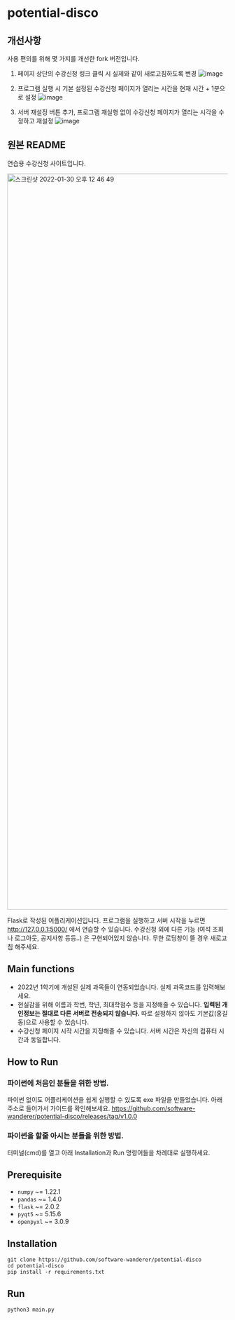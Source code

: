 # potential-disco

## 개선사항
사용 편의를 위해 몇 가지를 개선한 fork 버전입니다.
1. 페이지 상단의 수강신청 링크 클릭 시 실제와 같이 새로고침하도록 변경
![image](https://user-images.githubusercontent.com/17094868/153767836-95e3750f-8908-46c7-9d64-86f14b9b8aa4.png)  

2. 프로그램 실행 시 기본 설정된 수강신청 페이지가 열리는 시간을 현재 시간 + 1분으로 설정
![image](https://user-images.githubusercontent.com/17094868/153767906-f229d56b-b47b-474d-90e1-d7a9293d5974.png)  

3. 서버 재설정 버튼 추가, 프로그램 재실행 없이 수강신청 페이지가 열리는 시각을 수정하고 재설정
![image](https://user-images.githubusercontent.com/17094868/153767921-7cda3b0b-dc7a-436c-91ff-27fbc2e546fe.png)

## 원본 README
연습용 수강신청 사이트입니다. 

<img width="1680" alt="스크린샷 2022-01-30 오후 12 46 49" src="https://user-images.githubusercontent.com/98575585/151685906-67aca09d-ed39-4fca-aa82-8a0206ea9531.png">

Flask로 작성된 어플리케이션입니다. 프로그램을 실행하고 서버 시작을 누르면 http://127.0.0.1:5000/ 에서 연습할 수 있습니다. 
수강신청 외에 다른 기능 (여석 조회나 로그아웃, 공지사항 등등..) 은 구현되어있지 않습니다. 무한 로딩창이 뜰 경우 새로고침 해주세요. 

## Main functions 
* 2022년 1학기에 개설된 실제 과목들이 연동되었습니다. 실제 과목코드를 입력해보세요. 
* 현실감을 위해 이름과 학번, 학년, 최대학점수 등을 지정해줄 수 있습니다. **입력된 개인정보는 절대로 다른 서버로 전송되지 않습니다.** 따로 설정하지 않아도 기본값(홍길동)으로 사용할 수 있습니다.
* 수강신청 페이지 시작 시간을 지정해줄 수 있습니다. 서버 시간은 자신의 컴퓨터 시간과 동일합니다.

## How to Run
### 파이썬에 처음인 분들을 위한 방법. 
파이썬 없이도 어플리케이션을 쉽게 실행할 수 있도록 exe 파일을 만들었습니다. 아래 주소로 들어가서 가이드를 확인해보세요. 
https://github.com/software-wanderer/potential-disco/releases/tag/v1.0.0

### 파이썬을 할줄 아시는 분들을 위한 방법. 
터미널(cmd)를 열고 아래 Installation과  Run 명령어들을 차례대로 실행하세요. 

## Prerequisite
* `numpy` ~= 1.22.1
* `pandas` ~= 1.4.0
* `flask` ~= 2.0.2
* `pyqt5` ~= 5.15.6
* `openpyxl` ~= 3.0.9


## Installation
```Shell
git clone https://github.com/software-wanderer/potential-disco
cd potential-disco
pip install -r requirements.txt
```

## Run
```Shell
python3 main.py
```
